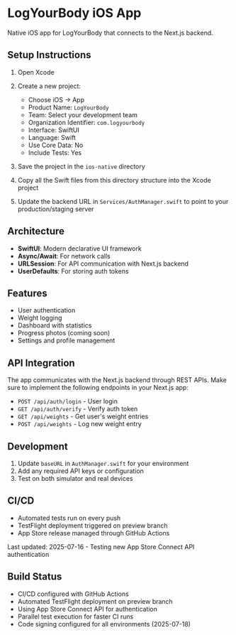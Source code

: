 # LogYourBody iOS App

Native iOS app for LogYourBody that connects to the Next.js backend.

## Setup Instructions

1. Open Xcode
2. Create a new project:
   - Choose iOS → App
   - Product Name: `LogYourBody`
   - Team: Select your development team
   - Organization Identifier: `com.logyourbody`
   - Interface: SwiftUI
   - Language: Swift
   - Use Core Data: No
   - Include Tests: Yes

3. Save the project in the `ios-native` directory

4. Copy all the Swift files from this directory structure into the Xcode project

5. Update the backend URL in `Services/AuthManager.swift` to point to your production/staging server

## Architecture

- **SwiftUI**: Modern declarative UI framework
- **Async/Await**: For network calls
- **URLSession**: For API communication with Next.js backend
- **UserDefaults**: For storing auth tokens

## Features

- User authentication
- Weight logging
- Dashboard with statistics
- Progress photos (coming soon)
- Settings and profile management

## API Integration

The app communicates with the Next.js backend through REST APIs. Make sure to implement the following endpoints in your Next.js app:

- `POST /api/auth/login` - User login
- `GET /api/auth/verify` - Verify auth token
- `GET /api/weights` - Get user's weight entries
- `POST /api/weights` - Log new weight entry

## Development

1. Update `baseURL` in `AuthManager.swift` for your environment
2. Add any required API keys or configuration
3. Test on both simulator and real devices

## CI/CD

- Automated tests run on every push
- TestFlight deployment triggered on preview branch
- App Store release managed through GitHub Actions

Last updated: 2025-07-16 - Testing new App Store Connect API authentication

## Build Status
- CI/CD configured with GitHub Actions
- Automated TestFlight deployment on preview branch
- Using App Store Connect API for authentication
- Parallel test execution for faster CI runs
- Code signing configured for all environments (2025-07-18)